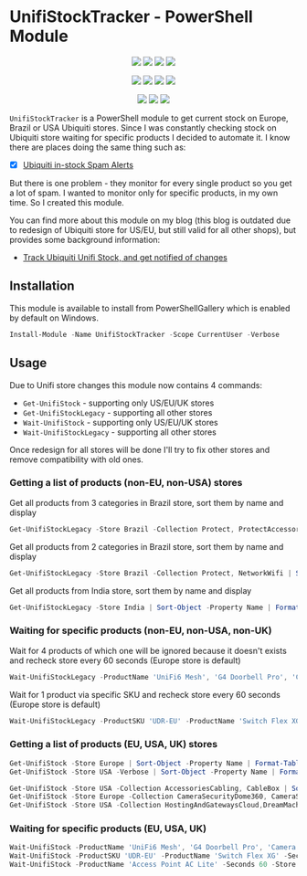 ﻿# UnifiStockTracker - PowerShell Module

<p align="center">
  <a href="https://dev.azure.com/evotecpl/UnifiStockTracker/_build/results?buildId=latest"><img src="https://img.shields.io/azure-devops/build/evotecpl/39c74615-8f34-4af0-a835-68dc33f9214f/14?label=Azure%20Pipelines&style=flat-square"></a>
  <a href="https://www.powershellgallery.com/packages/UnifiStockTracker"><img src="https://img.shields.io/powershellgallery/v/UnifiStockTracker.svg?style=flat-square"></a>
  <a href="https://www.powershellgallery.com/packages/UnifiStockTracker"><img src="https://img.shields.io/powershellgallery/vpre/UnifiStockTracker.svg?label=powershell%20gallery%20preview&colorB=yellow&style=flat-square"></a>
  <a href="https://github.com/EvotecIT/UnifiStockTracker"><img src="https://img.shields.io/github/license/EvotecIT/UnifiStockTracker.svg?style=flat-square"></a>
</p>

<p align="center">
  <a href="https://www.powershellgallery.com/packages/UnifiStockTracker"><img src="https://img.shields.io/powershellgallery/p/UnifiStockTracker.svg?style=flat-square"></a>
  <a href="https://github.com/EvotecIT/UnifiStockTracker"><img src="https://img.shields.io/github/languages/top/evotecit/UnifiStockTracker.svg?style=flat-square"></a>
  <a href="https://github.com/EvotecIT/UnifiStockTracker"><img src="https://img.shields.io/github/languages/code-size/evotecit/UnifiStockTracker.svg?style=flat-square"></a>
  <a href="https://www.powershellgallery.com/packages/UnifiStockTracker"><img src="https://img.shields.io/powershellgallery/dt/UnifiStockTracker.svg?style=flat-square"></a>
</p>

<p align="center">
  <a href="https://twitter.com/PrzemyslawKlys"><img src="https://img.shields.io/twitter/follow/PrzemyslawKlys.svg?label=Twitter%20%40PrzemyslawKlys&style=flat-square&logo=twitter"></a>
  <a href="https://evotec.xyz/hub"><img src="https://img.shields.io/badge/Blog-evotec.xyz-2A6496.svg?style=flat-square"></a>
  <a href="https://www.linkedin.com/in/pklys"><img src="https://img.shields.io/badge/LinkedIn-pklys-0077B5.svg?logo=LinkedIn&style=flat-square"></a>
</p>

`UnifiStockTracker` is a PowerShell module to get current stock on Europe, Brazil or USA Ubiquiti stores.
Since I was constantly checking stock on Ubiquiti store waiting for specific products I decided to automate it.
I know there are places doing the same thing such as:

- [x] [Ubiquiti in-stock Spam Alerts](https://www.reddit.com/r/UbiquitiInStock/)

But there is one problem - they monitor for every single product so you get a lot of spam. I wanted to monitor only for specific products, in my own time. So I created this module.

You can find more about this module on my blog (this blog is outdated due to redesign of Ubiquiti store for US/EU, but still valid for all other shops), but provides some background information:
- [Track Ubiquiti Unifi Stock, and get notified of changes](https://evotec.xyz/simplify-notifications-about-ubiquiti-unifi-stock/)

## Installation

This module is available to install from PowerShellGallery which is enabled by default on Windows.

```powershell
Install-Module -Name UnifiStockTracker -Scope CurrentUser -Verbose
```

## Usage

Due to Unifi store changes this module now contains 4 commands:

- `Get-UnifiStock` - supporting only US/EU/UK stores
- `Get-UnifiStockLegacy` - supporting all other stores
- `Wait-UnifiStock` - supporting only US/EU/UK stores
- `Wait-UnifiStockLegacy` - supporting all other stores

Once redesign for all stores will be done I'll try to fix other stores and remove compatibility with old ones.

### Getting a list of products (non-EU, non-USA) stores

Get all products from 3 categories in Brazil store, sort them by name and display

```powershell
Get-UnifiStockLegacy -Store Brazil -Collection Protect, ProtectAccessories, ProtectNVR | Sort-Object -Property Name | Format-Table
```

Get all products from 2 categories in Brazil store, sort them by name and display

```powershell
Get-UnifiStockLegacy -Store Brazil -Collection Protect, NetworkWifi | Sort-Object -Property Name | Format-Table
```

Get all products from India store, sort them by name and display

```powershell
Get-UnifiStockLegacy -Store India | Sort-Object -Property Name | Format-Table
```

### Waiting for specific products (non-EU, non-USA, non-UK)

Wait for 4 products of which one will be ignored because it doesn't exists and recheck store every 60 seconds (Europe store is default)

```powershell
Wait-UnifiStockLegacy -ProductName 'UniFi6 Mesh', 'G4 Doorbell Pro', 'Camera G4 Pro', 'Test' -Seconds 60
```

Wait for 1 product via specific SKU and recheck store every 60 seconds (Europe store is default)

```powershell
Wait-UnifiStockLegacy -ProductSKU 'UDR-EU' -ProductName 'Switch Flex XG' -Seconds 60
```

### Getting a list of products (EU, USA, UK) stores

```powershell
Get-UnifiStock -Store Europe | Sort-Object -Property Name | Format-Table
Get-UnifiStock -Store USA -Verbose | Sort-Object -Property Name | Format-Table

Get-UnifiStock -Store USA -Collection AccessoriesCabling, CableBox | Sort-Object -Property Name | Format-Table
Get-UnifiStock -Store Europe -Collection CameraSecurityDome360, CameraSecurityCompactPoEWired | Sort-Object -Property Name | Format-Table
Get-UnifiStock -Store USA -Collection HostingAndGatewaysCloud,DreamMachine, DreamRouter | Sort-Object -Property Name | Format-Table
```

### Waiting for specific products (EU, USA, UK)

```powershell
Wait-UnifiStock -ProductName 'UniFi6 Mesh', 'G4 Doorbell Pro', 'Camera G4 Pro', 'Test' -Seconds 60 -Store USA
Wait-UnifiStock -ProductSKU 'UDR-EU' -ProductName 'Switch Flex XG' -Seconds 60 -Store Europe
Wait-UnifiStock -ProductName 'Access Point AC Lite' -Seconds 60 -Store Europe
```

